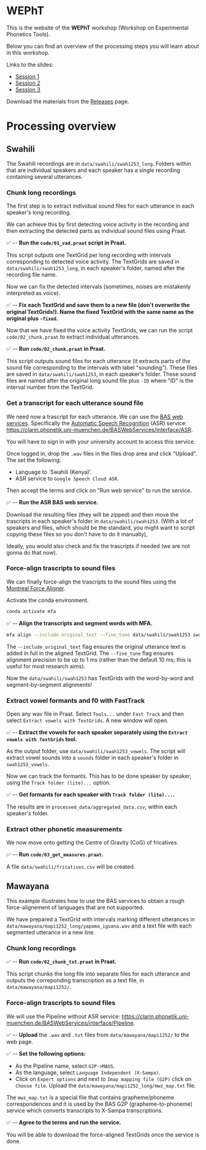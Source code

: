# WEPhT

This is the website of the **WEPhT** workshop (Workshop on Experimental Phonetics Tools).

Below you can find an overview of the processing steps you will learn about in this workshop.

Links to the slides:

- [Session 1](slides/session-1/index.html)
- [Session 2](slides/session-2/index.html)
- [Session 3](slides/session-3/index.html)

Download the materials from the [Releases](https://github.com/uoelel/WEPhT/releases) page.

# Processing overview

## Swahili

The Swahili recordings are in `data/swahili/swah1253_long`. Folders within that are individual speakers and each speaker has a single recording containing several utterances.

### Chunk long recordings

The first step is to extract individual sound files for each utterance in each speaker's long recording.

We can achieve this by first detecting voice activity in the recording and then extracting the detected parts as individual sound files using Praat.

✅ -- **Run the `code/01_vad.praat` script in Praat.**

This script outputs one TextGrid per long recording with intervals corresponding to detected voice activity. The TextGrids are saved in `data/swahili/swah1253_long`, in each speaker's folder, named after the recording file name.

Now we can fix the detected intervals (sometimes, noises are mistakenly interpreted as voice).

✅ -- **Fix each TextGrid and save them to a new file (don't overwrite the original TextGrids!). Name the fixed TextGrid with the same name as the original plus `-fixed`.**

Now that we have fixed the voice activity TextGrids, we can run the script `code/02_chunk.praat` to extract individual utterances.

✅ -- **Run `code/02_chunk.praat` in Praat.**

This script outputs sound files for each utterance (it extracts parts of the sound file corresponding to the intervals with label "sounding"). These files are saved in `data/swahili/swah1253`, in each speaker's folder. These sound files are named after the original long sound file plus `-ID` where "ID" is the interval number from the TextGrid.


### Get a transcript for each utterance sound file

We need now a trascript for each utterance. We can use the [BAS web services](https://clarin.phonetik.uni-muenchen.de/BASWebServices/interface). Specifically the [Automatic Speech Recognition](https://clarin.phonetik.uni-muenchen.de/BASWebServices/interface/ASR) (ASR) service: <https://clarin.phonetik.uni-muenchen.de/BASWebServices/interface/ASR>.

You will have to sign in with your university account to access this service.

Once logged in, drop the `.wav` files in the files drop area and click "Upload". The set the following:

- Language to `Swahili (Kenya)'.
- ASR service to `Google Speech Cloud ASR`.

Then accept the terms and click on "Run web service" to run the service.

✅ -- **Run the ASR BAS web service.**

Download the resulting files (they will be zipped) and then move the trascripts in each speaker's folder in `data/swahili/swah1253`. (With a lot of speakers and files, which should be the standard, you might want to script copying these files so you don't have to do it manually),

Ideally, you would also check and fix the trascripts if needed (we are not gonna do that now).

### Force-align trascripts to sound files

We can finally force-align the trascripts to the sound files using the [Montreal Force Aligner](https://montreal-forced-aligner.readthedocs.io/en/latest/index.html).

Activate the conda environment.

```bash
conda activate mfa
```

✅ -- **Align the transcripts and segment words with MFA.**

```bash
mfa align --include_original_text --fine_tune data/swahili/swah1253 swahili_mfa swahili_mfa data/swahili/swah1253
```

The `--include_original_text` flag ensures the original utterance text is added in full in the aligned TextGrid.
The `--fine_tune` flag ensures alignment precision to be up to 1 ms (rather than the default 10 ms; this is useful for most research aims).

Now the `data/swahili/swah1253` has TextGrids with the word-by-word and segment-by-segment alignments!

### Extract vowel formants and f0 with FastTrack

Open any wav file in Praat. Select `Tools...` under `Fast Track` and then select `Extract vowels with TextGrids`. A new window will open.

✅ -- **Extract the vowels for each speaker separately using the `Extract vowels with TextGrids` tool.**

As the output folder, use `data/swahili/swah1253_vowels`. The script will extract vowel sounds into a `sounds` folder in each speaker's folder in `swah1253_vowels`.

Now we can track the formants. This has to be done speaker by speaker, using the `Track folder (lite)...` option.

✅ -- **Get formants for each speaker with `Track folder (lite)...`.**

The results are in `processed_data/aggregated_data.csv`, within each speaker's folder.

### Extract other phonetic measurements

We now move onto getting the Centre of Gravity (CoG) of fricatives.

✅ -- **Run `code/03_get_measures.praat`.**

A file `data/swahili/fricatives.csv` will be created.

## Mawayana

This example illustrates how to use the BAS services to obtain a rough force-alignement of languages that are not supported.

We have prepared a TextGrid with intervals marking different utterances in `data/mawayana/mapi1252_long/yapoma_iguana.wav` and a text file with each segmented utterance in a new line.

### Chunk long recordings

✅ -- **Run `code/02_chunk_txt.praat` in Praat.**

This script chunks the long file into separate files for each utterance and outputs the correponding transcription as a text file, in `data/mawayana/mapi1252/`.

### Force-align trascripts to sound files

We will use the Pipeline without ASR service: <https://clarin.phonetik.uni-muenchen.de/BASWebServices/interface/Pipeline>.

✅ -- **Upload** the `.wav` and `.txt` files from `data/mawayana/mapi1252/` to the web page.

✅ -- **Set the following options:**

- As the Pipeline name, select `G2P->MAUS`.
- As the language, select `Language Independent (X-Sampa)`.
- Click on `Expert options` and next to `Imap mapping file (G2P)` click on `Choose file`. Upload the `data/mawayana/mapi1252_long/mwz_map.txt` file.

The `mwz_map.txt` is a special file that contains grapheme/phoneme correspondences and it is used by the BAS G2P (grapheme-to-phoneme) service which converts transcripts to X-Sampa transcriptions.

✅ -- **Agree to the terms and run the service.**

You will be able to download the force-aligned TextGrids once the service is done.
